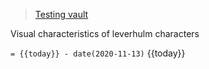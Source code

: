 > [Testing vault](obsidian://open?vault=pane%20relief%20testing&file=Untitled) 

Visual characteristics of leverhulm characters

 `= {{today}} - date(2020-11-13)` 
{{today}}